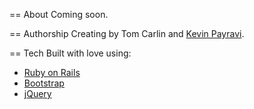 == About
Coming soon.

== Authorship
Creating by Tom Carlin and [Kevin Payravi](www.kevinpayravi.com).

== Tech
Built with love using:
* [Ruby on Rails](http://rubyonrails.org/)
* [Bootstrap](http://getbootstrap.com/)
* [jQuery](https://jquery.com/)
